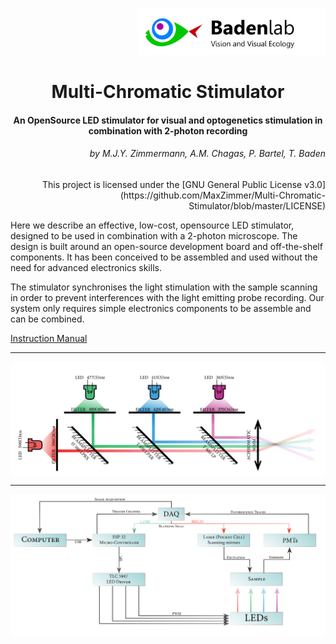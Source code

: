 ﻿<p align="right"><img src="https://github.com/BadenLab/Zebrafish-visual-space-model/blob/master/Images/Logo.png" width="300"/>
<h1 align="center">Multi-Chromatic Stimulator</h1></p>
<h4 align="center">An OpenSource LED stimulator for visual and optogenetics stimulation in combination with 2-photon recording</h4>
<p align="center"><h6 align="right">by M.J.Y. Zimmermann, A.M. Chagas, P. Bartel, T. Baden</h6></p>

<p align="right">This project is licensed under the [GNU General Public License v3.0](https://github.com/MaxZimmer/Multi-Chromatic-Stimulator/blob/master/LICENSE)</p>

Here we describe an effective, low-cost, opensource LED stimulator, designed to be used in combination with a 2-photon microscope. The design is built around an open-source development board and off-the-shelf components. It has been conceived to be assembled and used without the need for advanced electronics skills.

The stimulator synchronises the light stimulation with the sample scanning in order to prevent interferences with the light emitting probe recording. Our system only requires simple electronics components to be assemble and can be combined.

[Instruction Manual](https://github.com/MaxZimmer/Multi-Chromatic-Stimulator/tree/master/Manuscript%20and%20Instruction%20Manual)

***

<img align="center" src="https://github.com/MaxZimmer/Multi-Chromatic-Stimulator/blob/master/Images/Visual%20Stimulator.png" width="1000"/>

***

<img align="center" src="https://github.com/MaxZimmer/Multi-Chromatic-Stimulator/blob/master/Images/Schematics.png" width="1000"/>
